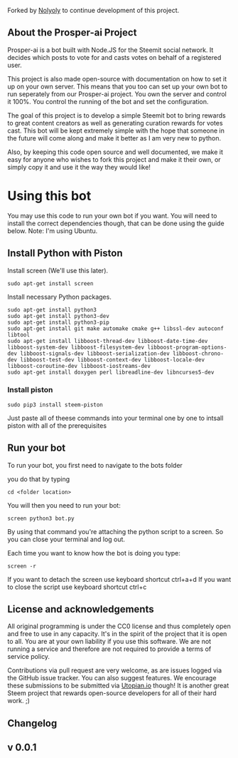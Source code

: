 Forked by [Nolyoly](https://steemit.com/@noly) to continue development of this project.

## About the Prosper-ai Project
Prosper-ai is a bot built with Node.JS for the Steemit social network. It decides which posts to vote for and casts votes on behalf of a registered user. 

This project is also made open-source with documentation on how to set it up on your own server. This means that you too can set up your own bot to run seperately from our Prosper-ai project. You own the server and control it 100%. You control the running of the bot and set the configuration.

The goal of this project is to develop a simple Steemit bot to bring rewards to great content creators as well as generating curation rewards for votes cast. This bot will be kept extremely simple with the hope that someone in the future will come along and make it better as I am very new to python.

Also, by keeping this code open source and well documented, we make it easy for anyone who wishes to fork this project and make it their own, or simply copy it and use it the way they would like!


# Using this bot
You may use this code to run your own bot if you want. You will need to install the correct dependencies though, that can be done using the guide below. Note: I'm using Ubuntu.

## Install Python with Piston
Install screen (We'll use this later).
```
sudo apt-get install screen
```
Install necessary Python packages.
```
sudo apt-get install python3
sudo apt-get install python3-dev
sudo apt-get install python3-pip
sudo apt-get install git make automake cmake g++ libssl-dev autoconf libtool
sudo apt-get install libboost-thread-dev libboost-date-time-dev libboost-system-dev libboost-filesystem-dev libboost-program-options-dev libboost-signals-dev libboost-serialization-dev libboost-chrono-dev libboost-test-dev libboost-context-dev libboost-locale-dev libboost-coroutine-dev libboost-iostreams-dev
sudo apt-get install doxygen perl libreadline-dev libncurses5-dev
```
### Install piston
```
sudo pip3 install steem-piston
```
Just paste all of theese commands into your terminal one by one to intsall piston with all of the prerequisites

## Run your bot
To run your bot, you first need to navigate to the bots folder

you do that by typing
```
cd <folder location>
```
You will then you need to run your bot:
```
screen python3 bot.py
```
By using that command you're attaching the python script to a screen. So you can close your terminal and log out.

Each time you want to know how the bot is doing you type:
```
screen -r
```
If you want to detach the screen use keyboard shortcut ctrl+a+d
If you want to close the script use keyboard shortcut ctrl+c

## License and acknowledgements
All original programming is under the CC0 license and thus completely open and free to use in any capacity. It's in the spirit of the project that it is open to all. You are at your own liability if you use this software. We are not running a service and therefore are not required to provide a terms of service policy.

Contributions via pull request are very welcome, as are issues logged via the GitHub issue tracker. You can also suggest features. We encourage these submissions to be submitted via [Utopian.io](https://utopian.io/) though! It is another great Steem project that rewards open-source developers for all of their hard work. ;)

## Changelog
v 0.0.1
- 
